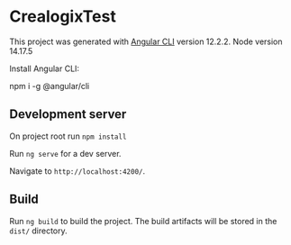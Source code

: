 # CrealogixTest

This project was generated with [Angular CLI](https://github.com/angular/angular-cli) version 12.2.2. Node version 14.17.5

Install Angular CLI:

npm i -g @angular/cli

## Development server

On project root run `npm install`

Run `ng serve` for a dev server. 

Navigate to `http://localhost:4200/`.

## Build

Run `ng build` to build the project. The build artifacts will be stored in the `dist/` directory.
